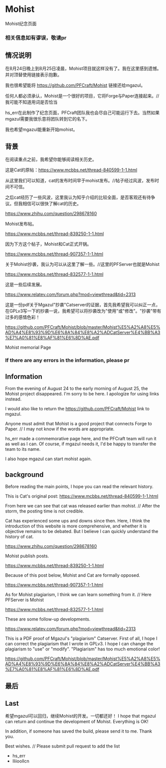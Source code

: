 # Mohist

Mohist纪念页面

### 相关信息如有谬误，敬请pr

## 情况说明

在8月24日晚上到8月25日凌晨，Mohist项目就这样没有了。我在这里感到遗憾。并对顶替使用链接表示抱歉。

我也很希望能将 https://github.com/PFCraft/Mohist 链接还给mgazul。

任何人都必须承认，Mohist是一个很好的项目，它将Forge与Paper连接起来。//我可能不知道用词是否恰当

hs_err在此制作了纪念页面，PFCraft团队我也会尽自己可能运行下去。当然如果mgazul需要我很乐意将团队转到它的名下。

我也希望mgazul能重新开始mohist。

## 背景

在阅读重点之前，我希望你能够阅读相关历史。

这是Cat的原帖：https://www.mcbbs.net/thread-840599-1-1.html

从这里我们可以知道，cat的发布时间早于mohist发布。//帖子经过风波，发布时间不可信。

之后cat经历了一些风波，这里我认为知乎介绍的比较全面，是否客观还有待争议。但我相信可以很快了解cat的历史。

https://www.zhihu.com/question/298678160

Mohist发布帖。

https://www.mcbbs.net/thread-839250-1-1.html

因为下方这个帖子，Mohist和Cat正式开锅。

https://www.mcbbs.net/thread-907357-1-1.html

关于Mohist抄袭，我认为可以从这里了解一些。//这里的PFServer也就是Mohist

https://www.mcbbs.net/thread-832577-1-1.html

这是一些后续发展。

https://www.relatev.com/forum.php?mod=viewthread&tid=2313

这是一份pdf关于Mgazul"抄袭"Catserver的证据，首先我希望我可以纠正一点，在GPLv3写一下的抄袭一说，我希望可以将抄袭改为"使用"或"修改"。"抄袭"带有过多的感情色彩！

https://github.com/PFCraft/Mohist/blob/master/Mohist%E5%A2%A8%E5%AD%A4%E8%93%9D%E6%8A%84%E8%A2%ADCatServer%E4%BB%A3%E7%A0%81%E8%AF%81%E6%8D%AE.pdf

Mohist memorial Page

### If there are any errors in the information, please pr

## Information

From the evening of August 24 to the early morning of August 25, the Mohist project disappeared. I'm sorry to be here. I apologize for using links instead.

I would also like to return the https://github.com/PFCraft/Mohist link to mgazul.

Anyone must admit that Mohist is a good project that connects Forge to Paper. // I may not know if the words are appropriate.

hs_err made a commemorative page here, and the PFCraft team will run it as well as I can. Of course, if mgazul needs it, I'd be happy to transfer the team to its name.

I also hope mgazul can start mohist again.

## background

Before reading the main points, I hope you can read the relevant history.

This is Cat's original post: https://www.mcbbs.net/thread-840599-1-1.html

From here we can see that cat was released earlier than mohist. // After the storm, the posting time is not credible.

Cat has experienced some ups and downs since then. Here, I think the introduction of this website is more comprehensive, and whether it is objective remains to be debated. But I believe I can quickly understand the history of cat.

https://www.zhihu.com/question/298678160

Mohist publish posts.

https://www.mcbbs.net/thread-839250-1-1.html

Because of this post below, Mohist and Cat are formally opposed.

https://www.mcbbs.net/thread-907357-1-1.html

As for Mohist plagiarism, I think we can learn something from it. // Here PFServer is Mohist

https://www.mcbbs.net/thread-832577-1-1.html

These are some follow-up developments.

https://www.relatev.com/forum.php?mod=viewthread&tid=2313

This is a PDF proof of Mgazul's "plagiarism" Catserver. First of all, I hope I can correct the plagiarism that I wrote in GPLv3. I hope I can change the plagiarism to "use" or "modify". "Plagiarism" has too much emotional color!

https://github.com/PFCraft/Mohist/blob/master/Mohist%E5%A2%A8%E5%AD%A4%E8%93%9D%E6%8A%84%E8%A2%ADCatServer%E4%BB%A3%E7%A0%81%E8%AF%81%E6%8D%AE.pdf

## 最后 
## Last 
希望mgazul可以回归，继续Mohist的开发。一切都还好！
I hope that mgazul can return and continue the development of Mohist. Everything is OK!

In addition, if someone has saved the build, please send it to me. Thank you.

Best wishes. // Please submit pull request to add the list

- hs_err
- lliioollcn
